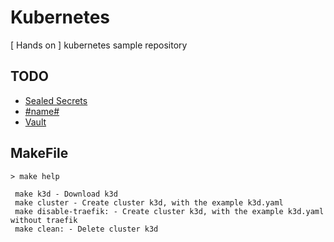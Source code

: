 # Kubernetes 
[ Hands on ] kubernetes sample repository


## TODO
* [Sealed Secrets](sealed-secrets/README.md)
* [#name#](#name#/README.md)
* [Vault](vault/README.md)

## MakeFile
```
> make help 

 make k3d - Download k3d
 make cluster - Create cluster k3d, with the example k3d.yaml
 make disable-traefik: - Create cluster k3d, with the example k3d.yaml without traefik
 make clean: - Delete cluster k3d
```